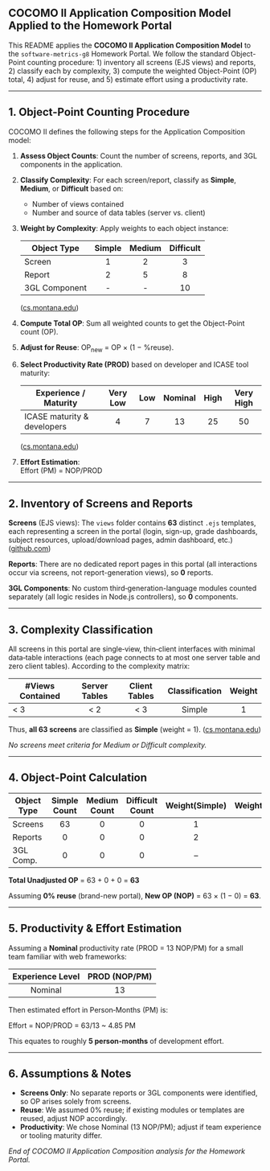 ## COCOMO II Application Composition Model Applied to the Homework Portal

This README applies the **COCOMO II Application Composition Model** to the `software-metrics-g8` Homework Portal. We follow the standard Object-Point counting procedure: 1) inventory all screens (EJS views) and reports, 2) classify each by complexity, 3) compute the weighted Object-Point (OP) total, 4) adjust for reuse, and 5) estimate effort using a productivity rate.

---

## 1. Object-Point Counting Procedure

COCOMO II defines the following steps for the Application Composition model:

1. **Assess Object Counts**: Count the number of screens, reports, and 3GL components in the application.
2. **Classify Complexity**: For each screen/report, classify as **Simple**, **Medium**, or **Difficult** based on:
   - Number of views contained
   - Number and source of data tables (server vs. client)
3. **Weight by Complexity**: Apply weights to each object instance:

   | Object Type | Simple | Medium | Difficult |
   |-------------|:------:|:------:|:--------:|
   | Screen      |   1    |   2    |     3    |
   | Report      |   2    |   5    |     8    |
   | 3GL Component | -    |   -    |    10    |

   ([cs.montana.edu](https://www.cs.montana.edu/courses/spring2004/352/public/cocomo/modelman.pdf))

4. **Compute Total OP**: Sum all weighted counts to get the Object-Point count (OP).
5. **Adjust for Reuse**: OP<sub>new</sub> = OP × (1 − %reuse).
6. **Select Productivity Rate (PROD)** based on developer and ICASE tool maturity:

   | Experience / Maturity       | Very Low | Low | Nominal | High | Very High |
   |-----------------------------|:--------:|:---:|:-------:|:----:|:---------:|
   | ICASE maturity & developers |     4    |  7  |    13   |  25  |     50    |

   ([cs.montana.edu](https://www.cs.montana.edu/courses/spring2004/352/public/cocomo/modelman.pdf))

7. **Effort Estimation**:  
   Effort (PM) = NOP/PROD

---

## 2. Inventory of Screens and Reports

**Screens** (EJS views): The `views` folder contains **63** distinct `.ejs` templates, each representing a screen in the portal (login, sign-up, grade dashboards, subject resources, upload/download pages, admin dashboard, etc.) ([github.com](https://github.com/LiamBolt/software-metrics-g8/tree/main/views))

**Reports**: There are no dedicated report pages in this portal (all interactions occur via screens, not report-generation views), so **0** reports.

**3GL Components**: No custom third‑generation-language modules counted separately (all logic resides in Node.js controllers), so **0** components.

---

## 3. Complexity Classification

All screens in this portal are single‑view, thin‑client interfaces with minimal data‑table interactions (each page connects to at most one server table and zero client tables). According to the complexity matrix:

| #Views Contained | Server Tables | Client Tables | Classification | Weight |
|------------------|:-------------:|:-------------:|:--------------:|:------:|
| &lt; 3            | &lt; 2         | &lt; 3         | Simple         | 1      |

Thus, **all 63 screens** are classified as **Simple** (weight = 1). ([cs.montana.edu](https://www.cs.montana.edu/courses/spring2004/352/public/cocomo/modelman.pdf))

_No screens meet criteria for Medium or Difficult complexity._

---

## 4. Object-Point Calculation

| Object Type | Simple Count | Medium Count | Difficult Count | Weight(Simple) | Weight(Medium) | Weight(Difficult) | OP Contribution |
|-------------|:------------:|:------------:|:---------------:|:--------------:|:--------------:|:----------------:|:---------------:|
| Screens     |      63      |      0       |        0        |       1        |       2        |        3         |      63 × 1 = 63 |
| Reports     |      0       |      0       |        0        |       2        |       5        |        8         |        0        |
| 3GL Comp.   |      0       |      0       |        0        |       –        |       –        |       10         |        0        |

**Total Unadjusted OP** = 63 + 0 + 0 = **63**

Assuming **0% reuse** (brand-new portal), **New OP (NOP)** = 63 × (1 − 0) = **63**.

---

## 5. Productivity & Effort Estimation

Assuming a **Nominal** productivity rate (PROD = 13 NOP/PM) for a small team familiar with web frameworks:  

| Experience Level | PROD (NOP/PM) |
|:----------------:|:-------------:|
| Nominal          |      13       |

Then estimated effort in Person‑Months (PM) is:

Effort = NOP/PROD = 63/13 ~ 4.85 PM

This equates to roughly **5 person‑months** of development effort.

---

## 6. Assumptions & Notes

- **Screens Only**: No separate reports or 3GL components were identified, so OP arises solely from screens.
- **Reuse**: We assumed 0% reuse; if existing modules or templates are reused, adjust NOP accordingly.
- **Productivity**: We chose Nominal (13 NOP/PM); adjust if team experience or tooling maturity differ.


*End of COCOMO II Application Composition analysis for the Homework Portal.*

